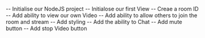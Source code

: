 -- Initialise our NodeJS project 
-- Initialose our first View
-- Creae a room ID
-- Add ability to view our own Video
--  Add ability to allow others to join the room and stream 
-- Add styling
-- Add the ability to Chat
-- Add mute button
-- Add stop Video button
